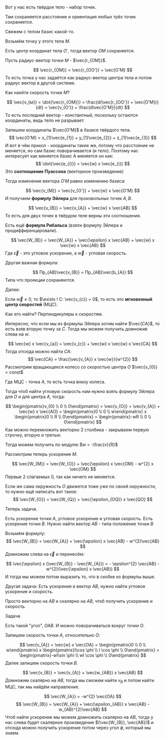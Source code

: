 Вот у нас есть твёрдое тело - набор точек.

Там сохраняется расстояние и ориентация любых трёх точек сохраняется.

Свяжем с телом базис какой-то.

Возьмём точку у этого тела $M$.

Есть центр координат тела $O'$, тогда вектор $OM$ сохраняется.

Пусть радиус-вектор точки $M$ - $\vec{r_{OM}}$. 

$$
\vec{r_{OM}} = \vec{r_{OO'}} + \vec{O'M}
$$
То есть точка у нас задаётся как радиус-вектор центра тела и потом радиус вектор в другой системе.

Как накйти скорость точки $M$?

$$
\vec{v_{м}} = \dot{\vec{r_{OM}}} = \frac{d(\vec{r_{OO'}} + \vec{O'M})}{dt} = \vec{v_{O'}} + \frac{d\vec{O'M}}{dt}
$$
То есть последний вектор - константный, поскольку остаются координаты, ведь тело не разрывает.

Запишем координаты $\vec{O'M}$ в базисе твёрдого тела.
$$
\vec{O'M} = x_{1}\vec{e_{1}} + y_{1}\vec{e_{2}} + z_{1}\vec{e_{3}}
$$
И вот в чём прикол - координаты такие же, потому что расстояние не меняется, но сам базис поворачивается (и тело).
Поэтому нас интересует как меняется базис
А меняется он как:
$$
\dot{\vec{e_{i}}} = \vec{w} x \vec{e_{i}}
$$
Это **соотношение Пуассона** (векторное произведение)

Тогда изменение вектора $O'M$ равно изменению базиса:

$$
\vec{v_{M}} = \vec{v_{O'}} + \vec{w} x \vec{O'M}
$$
И получаем **формулу Эйлера** для произвольных точек $A, B$.

$$
\vec{v_{B}} = \vec{v_{A}} + \vec{w} x \vec{AB}
$$
То есть для двух точек в твёрдом теле верны эти соотношения.

Есть ещё **формула Рибальса** (взяли формулу Эйлера и продиффиренцировали).

$$
\vec{W_{B}} = \vec{W_{A}} + \vec{\epsilon} x \vec{AB} + \vec{w} x \vec{w} x \vec{AB}
$$
Где $\vec{\epsilon}$ - это угловое ускорение, а $\vec{w}$ - угловая скорость.

Другая важная формула:

$$
Пр_{AB}\vec{v_{B}} = Пр_{AB}\vec{b_{A}}
$$
Типа что проекции сохраняются.

Далее:

Если $\vec{w} \ne 0$, то $\exists ! C: \vec{v_{c}} = 0$, то есть это **мгновенный центр скоростей** (МЦС). 

Как его найти? Перпендикуляры к скоростям.

Интересно, что если мы из формулы Эйлера хотим найти $\vec{CA}$, то есть взяв вторую точку за $C$. Тогда мы можем получить домножив слева на $w$.

$$
\vec{w} x \vec{v_{a}} = \vec{v_{c}} + \vec{w} x \vec{w} x \vec{CA}
$$
Тогда отсюда можно найти $CA$:
$$
\vec{CA} = \frac{\vec{v_{A}} x \vec{w}}{w^{2}}
$$
Рассмотрим вращающееся колесо со скоростью центра $O$ $\vec{v_{0}} = const$

Где МЦС - точка $A$, то есть точка внизу колеса.

Тогда чтоб найти угловую скорость нам нужно взять формулу Эйлера для $O$ и для центра $A$, тогда:

$$
\begin{pmatrix}v_{0} \\ 0 \\ 0\end{pmatrix} = \vec{v_{O}} = \vec{v_{A}} + \vec{w} x \vec{AO} = \begin{pmatrix}0 \\ 0 \\ w\end{pmatrix} x \begin{pmatrix}0 \\ R \\ 0\end{pmatrix} = \begin{pmatrix}-wR \\ 0 \\ 0\end{pmatrix}
$$
Как можно перемножить векторно 2 столбика - закрываем первую строчку, вторую и третью.

Тогда можем получить по модулю $w = -\frac{v}{R}$

Рассмотрим теперь ускорение $M$.

$$
\vec{W_{M}} = \vec{W_{O}} + \vec{\epsilon} x \vec{OM} - w^{2} x \vec{OM}
$$
Первые 2 слагаемых 0, так как ничего не меняется.

Если же сама окружность $O$ движется тоже уже по своей окружности, то нужно ещё написать вот такое:
$$
\vec{W_{O}} = \vec{W_{Q}} + \vec{\epsilon_{OQ}} x \vec{QO}
$$

Теперь задача.

Есть ускорение точки $A$, угловое ускорение и угловая скорость.
Есть ускорение точки $B$. Нужно найти вектор $AB$ - типа положение точки $B$

Возьмём формулу:
$$
\vec{W_{B}} = \vec{W_{A}} + \vec{\epsilon} x \vec{AB} - w^{2}\vec{AB} 
$$
Домножим слева на $\vec{\epsilon}$ и перенесём:

$$
\vec{\epsilon} x (\vec{W_{B}} - \vec{W_{A}}) = - \epsilon^{2} \vec{AB} - w^{2}(\vec{\epsilon} x \vec{AB})
$$
И тогда мы можем потом выразить то, что в скобке из формулы выше.

Другая задача:
Есть ускорения и вектор $AB$, нужно найти угловое ускорение и скорость.

Просто векторно на $AB$ и скалярно на $AB$, чтоб получить ускорение и скорость.

Задача

Есть такой "угол", $OAB$. И можно поворачиваться вокруг точки $O$.

Запишем скорость точки $A$, относительно $O$:

$$
\vec{v_{A}} = \vec{w} x \vec{OA} = \begin{pmatrix}0 \\ 0 \\ w\end{pmatrix} x \begin{pmatrix}l\cos \phi \\ l \cos \phi  \\ 0\end{pmatrix} = \begin{pmatrix}-wl\sin \phi \\ wl \cos \phi \\ 0\end{pmatrix}
$$
Далее запишем скорость точки $B$.

$$
\vec{v_{B}} = \vec{v_{A}} + \vec{w_{AB}} x \vec{AB}
$$
Домножим скалярно на $AB$, тогда мы сможем найти $v_{B}$ и потом найти МЦС, так мы найдём направление.

$$
\vec{W_{A}} = -w^{2} \vec{OA}
$$
$$
\vec{W_{B}} = \vec{W_{A}} + \vec{\epsilon_{AB}} x \vec{AB} - w_{AB}^{2}\vec{AB} 
$$
Чтоб найти ускорение мы можем домножить скалярно на $AB$, тогда у нас слева будет скалярное произведение $(\vec{W_{B}}, \vec{AB})$ и отсюда можно получить ускорение потом через угол $\phi$, который мы знаем.


